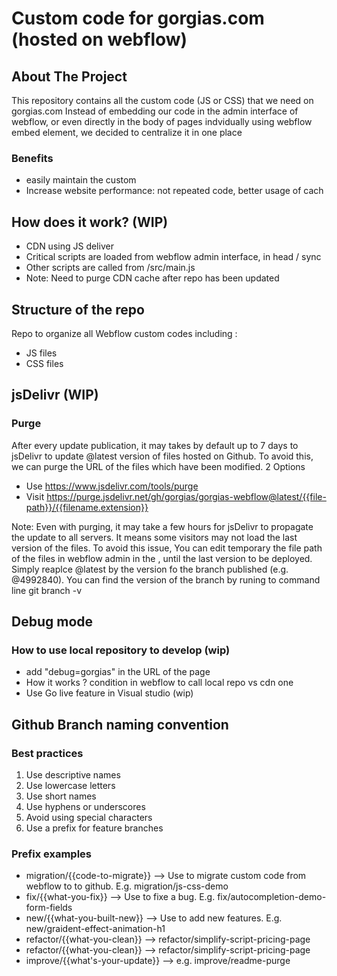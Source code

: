 # Custom code for gorgias.com (hosted on webflow)

## About The Project
This repository contains all the custom code (JS or CSS) that we need on gorgias.com
Instead of embedding our code in the admin interface of webflow, or even directly in the body of pages indvidually using webflow embed element, we decided to centralize it in one place

### Benefits
- easily maintain the custom
- Increase website performance: not repeated code, better usage of cach

## How does it work? (WIP)
- CDN using JS deliver
- Critical scripts are loaded from webflow admin interface, in head / sync
- Other scripts are called from /src/main.js
- Note: Need to purge CDN cache after repo has been updated

## Structure of the repo
Repo to organize all Webflow custom codes including :
- JS files
- CSS files

## jsDelivr (WIP)

### Purge
After every update publication, it may takes by default up to 7 days to jsDelivr to update @latest version of files hosted on Github.
To avoid this, we can purge the URL of the files which have been modified. 2 Options
- Use https://www.jsdelivr.com/tools/purge
- Visit https://purge.jsdelivr.net/gh/gorgias/gorgias-webflow@latest/{{file-path}}/{{filename.extension}}

Note: Even with purging, it may take a few hours for jsDelivr to propagate the update to all servers. It means some visitors may not load the last version of the files. To avoid this issue, You can edit temporary the file path of the files in webflow admin in the <head>, until the last version to be deployed. Simply reaplce @latest by the version fo the branch published (e.g. @4992840). You can find the version of the branch by runing to command line git branch -v

## Debug mode

### How to use local repository to develop (wip)
- add "debug=gorgias" in the URL of the page
- How it works ? condition in webflow <head> to call local repo vs cdn one 
- Use Go live feature in Visual studio (wip)
## Github Branch naming convention

### Best practices
1. Use descriptive names
2. Use lowercase letters
3. Use short names
3. Use hyphens or underscores
4. Avoid using special characters
5. Use a prefix for feature branches

### Prefix examples
- migration/{{code-to-migrate}} --> Use to migrate custom code from webflow to to github. E.g. migration/js-css-demo
- fix/{{what-you-fix}} --> Use to fixe a bug. E.g. fix/autocompletion-demo-form-fields
- new/{{what-you-built-new}} --> Use to add new features. E.g. new/graident-effect-animation-h1
- refactor/{{what-you-clean}} --> refactor/simplify-script-pricing-page
- refactor/{{what-you-clean}} --> refactor/simplify-script-pricing-page
- improve/{{what's-your-update}} --> e.g. improve/readme-purge
